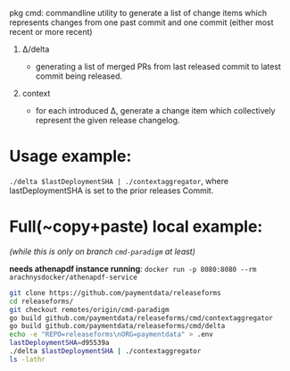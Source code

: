pkg cmd: 
commandline utility to generate a list of change items which represents changes from one past commit and one commit (either most recent or more recent)

1. Δ/delta

    - generating a list of merged PRs from last released commit to latest commit being released.

2. context

    - for each introduced Δ, generate a change item which collectively represent the given release changelog.


# Usage example:

`./delta $lastDeploymentSHA | ./contextaggregator`, where lastDeploymentSHA is set to the prior releases Commit.


# Full(~copy+paste) local example: 
_(while this is only on branch `cmd-paradigm` at least)_

**needs athenapdf instance running**: `docker run -p 8080:8080 --rm arachnysdocker/athenapdf-service`

```bash
git clone https://github.com/paymentdata/releaseforms
cd releaseforms/
git checkout remotes/origin/cmd-paradigm
go build github.com/paymentdata/releaseforms/cmd/contextaggregator
go build github.com/paymentdata/releaseforms/cmd/delta
echo -e "REPO=releaseforms\nORG=paymentdata" > .env
lastDeploymentSHA=d95539a
./delta $lastDeploymentSHA | ./contextaggregator
ls -lathr
```
